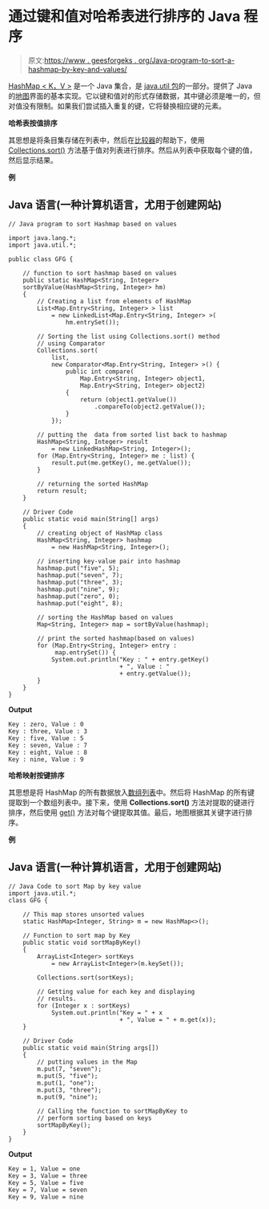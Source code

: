 # 通过键和值对哈希表进行排序的 Java 程序

> 原文:[https://www . geesforgeks . org/Java-program-to-sort-a-hashmap-by-key-and-values/](https://www.geeksforgeeks.org/java-program-to-sort-a-hashmap-by-keys-and-values/)

[HashMap < K，V >](https://www.geeksforgeeks.org/java-util-hashmap-in-java-with-examples/) 是一个 Java 集合，是 [java.util 包](https://www.geeksforgeeks.org/java-util-package-java/)的一部分。提供了 Java 的[地图](https://www.geeksforgeeks.org/map-interface-java-examples/)界面的基本实现。它以键和值对的形式存储数据，其中键必须是唯一的，但对值没有限制。如果我们尝试插入重复的键，它将替换相应键的元素。

**哈希表按值排序**

其思想是将条目集存储在列表中，然后在[比较器](https://www.geeksforgeeks.org/comparator-interface-java/)的帮助下，使用 [Collections.sort()](https://www.geeksforgeeks.org/collections-sort-java-examples/) 方法基于值对列表进行排序。然后从列表中获取每个键的值，然后显示结果。

**例**

## Java 语言(一种计算机语言，尤用于创建网站)

```
// Java program to sort Hashmap based on values

import java.lang.*;
import java.util.*;

public class GFG {

    // function to sort hashmap based on values
    public static HashMap<String, Integer>
    sortByValue(HashMap<String, Integer> hm)
    {
        // Creating a list from elements of HashMap
        List<Map.Entry<String, Integer> > list
            = new LinkedList<Map.Entry<String, Integer> >(
                hm.entrySet());

        // Sorting the list using Collections.sort() method
        // using Comparator
        Collections.sort(
            list,
            new Comparator<Map.Entry<String, Integer> >() {
                public int compare(
                    Map.Entry<String, Integer> object1,
                    Map.Entry<String, Integer> object2)
                {
                    return (object1.getValue())
                        .compareTo(object2.getValue());
                }
            });

        // putting the  data from sorted list back to hashmap
        HashMap<String, Integer> result
            = new LinkedHashMap<String, Integer>();
        for (Map.Entry<String, Integer> me : list) {
            result.put(me.getKey(), me.getValue());
        }

        // returning the sorted HashMap
        return result;
    }

    // Driver Code
    public static void main(String[] args)
    {
        // creating object of HashMap class
        HashMap<String, Integer> hashmap
            = new HashMap<String, Integer>();

        // inserting key-value pair into hashmap
        hashmap.put("five", 5);
        hashmap.put("seven", 7);
        hashmap.put("three", 3);
        hashmap.put("nine", 9);
        hashmap.put("zero", 0);
        hashmap.put("eight", 8);

        // sorting the HashMap based on values
        Map<String, Integer> map = sortByValue(hashmap);

        // print the sorted hashmap(based on values)
        for (Map.Entry<String, Integer> entry :
             map.entrySet()) {
            System.out.println("Key : " + entry.getKey()
                               + ", Value : "
                               + entry.getValue());
        }
    }
}
```

**Output**

```
Key : zero, Value : 0
Key : three, Value : 3
Key : five, Value : 5
Key : seven, Value : 7
Key : eight, Value : 8
Key : nine, Value : 9
```

**哈希映射按键排序**

其思想是将 HashMap 的所有数据放入[数组列表](https://www.geeksforgeeks.org/arraylist-in-java/)中。然后将 HashMap 的所有键提取到一个数组列表中。接下来，使用 **Collections.sort()** 方法对提取的键进行排序，然后使用 [get()](https://www.geeksforgeeks.org/hashmap-get-method-in-java/) 方法对每个键提取其值。最后，地图根据其关键字进行排序。

**例**

## Java 语言(一种计算机语言，尤用于创建网站)

```
// Java Code to sort Map by key value
import java.util.*;
class GFG {

    // This map stores unsorted values
    static HashMap<Integer, String> m = new HashMap<>();

    // Function to sort map by Key
    public static void sortMapByKey()
    {
        ArrayList<Integer> sortKeys
            = new ArrayList<Integer>(m.keySet());

        Collections.sort(sortKeys);

        // Getting value for each key and displaying
        // results.
        for (Integer x : sortKeys)
            System.out.println("Key = " + x
                               + ", Value = " + m.get(x));
    }

    // Driver Code
    public static void main(String args[])
    {
        // putting values in the Map
        m.put(7, "seven");
        m.put(5, "five");
        m.put(1, "one");
        m.put(3, "three");
        m.put(9, "nine");

        // Calling the function to sortMapByKey to
        // perform sorting based on keys
        sortMapByKey();
    }
}
```

**Output**

```
Key = 1, Value = one
Key = 3, Value = three
Key = 5, Value = five
Key = 7, Value = seven
Key = 9, Value = nine
```